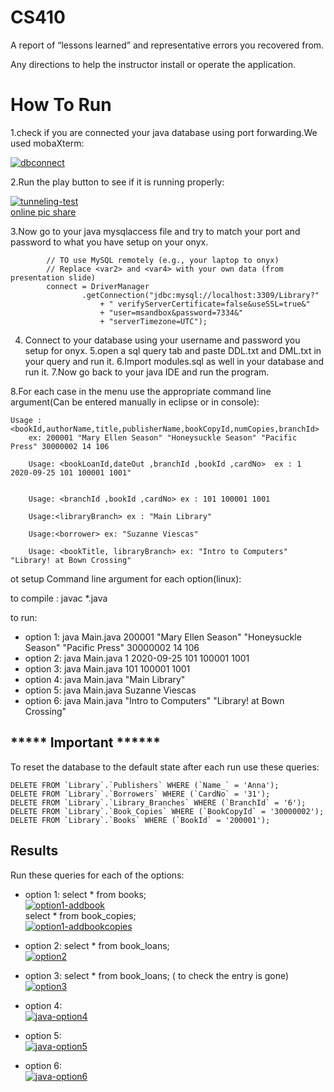 # CS410
A report of “lessons learned” and representative errors you recovered from.

Any directions to help the instructor install or operate the application.
# How To Run
1.check if you are connected your java database using port forwarding.We used mobaXterm:


<a href="https://ibb.co/4NmpjF6"><img src="https://i.ibb.co/2KndjFD/dbconnect.png" alt="dbconnect" border="0"></a>

2.Run the play button to see if it is running properly:

<a href="https://ibb.co/VvZwcmh"><img src="https://i.ibb.co/MR4Bx6j/tunneling-test.png" alt="tunneling-test" border="0"></a><br /><a target='_blank' href='https://imgbb.com/'>online pic share</a><br />

3.Now go to your java mysqlaccess file and try to match your port and password to what you have setup on your onyx.

        	// TO use MySQL remotely (e.g., your laptop to onyx)
        	// Replace <var2> and <var4> with your own data (from presentation slide)
			connect = DriverManager
                    .getConnection("jdbc:mysql://localhost:3309/Library?"
                    	+ " verifyServerCertificate=false&useSSL=true&"
                        + "user=msandbox&password=7334&"
                    	+ "serverTimezone=UTC"); 
                      
4. Connect to your database using your username and password you setup for onyx.
5.open a sql query tab and paste DDL.txt and DML.txt in your query and run it.
6.Import modules.sql as well in your database and run it.
7.Now go back to your java IDE and run the program.

8.For each case in the menu use the appropriate command line argument(Can be entered manually in eclipse or in console):

	Usage : <bookId,authorName,title,publisherName,bookCopyId,numCopies,branchId>
        ex: 200001 "Mary Ellen Season" "Honeysuckle Season" "Pacific Press" 30000002 14 106        	 

        Usage: <bookLoanId,dateOut ,branchId ,bookId ,cardNo>  ex : 1 2020-09-25 101 100001 1001"
            	
            	
        Usage: <branchId ,bookId ,cardNo> ex : 101 100001 1001
           
        Usage:<libraryBranch> ex : "Main Library" 
                        	
        Usage:<borrower> ex: "Suzanne Viescas" 
	            	
        Usage: <bookTitle, libraryBranch> ex: "Intro to Computers"  "Library! at Bown Crossing" 
	
ot setup Command line argument for each option(linux):

to compile : javac *.java 

to run:

* option 1: java Main.java 200001 "Mary Ellen Season" "Honeysuckle Season" "Pacific Press" 30000002 14 106
* option 2: java Main.java 1 2020-09-25 101 100001 1001
* option 3: java Main.java 101 100001 1001
* option 4: java Main.java "Main Library"
* option 5: java Main.java Suzanne Viescas
* option 6: java Main.java "Intro to Computers"  "Library! at Bown Crossing"

## ***** Important ******
To reset the database to the default state after each run use these queries:


    DELETE FROM `Library`.`Publishers` WHERE (`Name_` = 'Anna');
    DELETE FROM `Library`.`Borrowers` WHERE (`CardNo` = '31');
    DELETE FROM `Library`.`Library_Branches` WHERE (`BranchId` = '6');
    DELETE FROM `Library`.`Book_Copies` WHERE (`BookCopyId` = '30000002');
    DELETE FROM `Library`.`Books` WHERE (`BookId` = '200001');	

 ## Results
 
 Run these queries for each of the options:
 
 * option 1:   select * from books;        
<a href="https://imgbb.com/"><img src="https://i.ibb.co/j623D2S/option1-addbook.png" alt="option1-addbook" border="0"></a>   
	     select * from book_copies;    
<a href="https://imgbb.com/"><img src="https://i.ibb.co/52shPY3/option1-addbookcopies.png" alt="option1-addbookcopies" border="0"></a>  
	     
 * option 2: select * from book_loans;    
 <a href="https://imgbb.com/"><img src="https://i.ibb.co/MSG1Kxj/option2.png" alt="option2" border="0"></a>
	     
 * option 3: select * from book_loans; ( to check the entry is gone)\
<a href="https://imgbb.com/"><img src="https://i.ibb.co/6P8hxSN/option3.png" alt="option3" border="0"></a>
 
 * option 4:   
 <a href="https://imgbb.com/"><img src="https://i.ibb.co/0jKkp6Y/java-option4.png" alt="java-option4" border="0"></a>  
 * option 5:   
<a href="https://imgbb.com/"><img src="https://i.ibb.co/zZk3n5Y/java-option5.png" alt="java-option5" border="0"></a>  
 * option 6:  
<a href="https://imgbb.com/"><img src="https://i.ibb.co/6YPzsys/java-option6.png" alt="java-option6" border="0"></a>  
 












